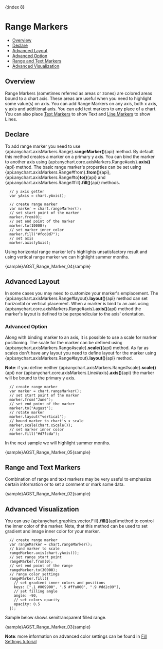 {:index 8}
# Range Markers

* [Overview](#overview)
* [Declare](#declare)
* [Advanced Layout](#advanced_layout)
 * [Advanced Option](#advanced_option)
* [Range and Text Markers](#range_and_text_markers)
* [Advanced Visualization](#advanced_visualization)

## Overview

Range Markers (sometimes referred as areas or zones) are colored areas bound to a chart axis. These areas are useful when you need to highlight some value(s) on axis. You can add Range Markers on any axis, both x axis, y axis and additional axis. You can add text markers to any place of a chart. You can also place [Text Markers](../Axes_and_Grids/Text_Markers) to show Text and [Line Markers](../Axes_and_Grids/Line_Markers) to show Lines.

## Declare

To add range marker you need to use {api:anychart.axisMarkers.Range}**.rangeMarker()**{api} method. By default this method creates a marker on a primary y axis. You can bind the marker to another axis using {api:anychart.core.axisMarkers.Range#axis}**.axis()**{api} method. The basic range marker's properties can be set using {api:anychart.axisMarkers.Range#from}**.from()**{api}, {api:anychart.axisMarkers.Range#to}**to()**{api} and {api:anychart.axisMarkers.Range#fill}**.fill()**{api} methods.

```
  // y axis getter
  var yAxis = chart.yAxis();

  // create range marker
  var marker = chart.rangeMarker();
  // set start point of the marker
  marker.from(0);
  // set end point of the marker
  marker.to(10000);
  // set marker inner color
  marker.fill("#fcd8d7");
  // set axis
  marker.axis(yAxis);
```

Using horizontal range marker let's highlights unsatisfactory result and using vertical range marker we can highlight summer months.

{sample}AGST\_Range\_Marker\_04{sample}

## Advanced Layout

In some cases you may need to customize your marker's emplacement. The {api:anychart.axisMarkers.Range#layout}**.layout()**{api} method can set horizontal or vertical placement. When a marker is bind to an axis using {api:anychart.core.axisMarkers.Range#axis}**.axis()**{api} method the marker's layout is defined to be perpendicular to the axis' orientation.


### Advanced Option

Along with binding marker to an axis, it is possible to use a scale for marker positioning. The scale for the marker can be defined using {api:anychart.axisMarkers.Range#scale}**.scale()**{api} method. As far as scales don't have any layout you need to define layout for the marker using {api:anychart.axisMarkers.Range#layout}**.layout()**{api} method.  
  
**Note**: if you define neither {api:anychart.axisMarkers.Range#scale}**.scale()**{api} nor {api:anychart.core.axisMarkers.Line#axis}**.axis()**{api} the marker will be bound to the primary y axis.


```
  // create range marker
  var marker = chart.rangeMarker();
  // set start point of the marker
  marker.from("June");
  // set end point of the marker
  marker.to("August");
  // rotate marker
  marker.layout("vertical");
  // bound marker to chart's x scale
  marker.scale(chart.xScale());
  // set marker inner color
  marker.fill("#d7fcda");
```

In the next sample we will highlight summer months.

{sample}AGST\_Range\_Marker\_05{sample}

## Range and Text Markers

Combination of range and text markers may be very useful to emphasize certain information or to set a comment or mark some data.

{sample}AGST\_Range\_Marker\_02{sample}

## Advanced Visualization

You can use {api:anychart.graphics.vector.Fill}**.fill()**{api}method to control the inner color of the marker. Note, that this method can be used to set gradient and image inner color for your marker.

```
  // create range marker
  var rangeMarker = chart.rangeMarker();
  // bind marker to scale
  rangeMarker.axis(chart.yAxis());
  // set range start point
  rangeMarker.from(0);
  // set end point of the range
  rangeMarker.to(30000);
  // range color settings
  rangeMarker.fill({
    // set gradient inner colors and positions
    keys: [".1 #009900", ".5 #ffa000", ".9 #dd2c00"],
    // set filling angle
    angle: -90,
    // set colors opacity
    opacity: 0.5
  });
```

Sample below shows semitransparent filled range.

{sample}AGST\_Range\_Marker\_03{sample}

**Note**: more information on advanced color settings can be found in [Fill Settings tutorial](../Graphics/Fill_Settings)
